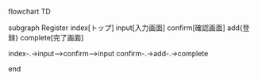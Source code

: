 flowchart TD

subgraph Register
index[トップ]
input[入力画面]
confirm[確認画面]
add{登録}
complete[完了画面]

index-.->input-->confirm-->input
confirm-.->add-.->complete

end
